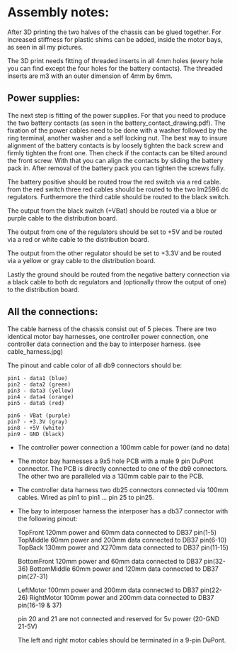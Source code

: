 # Assembly notes:

After 3D printing the two halves of the chassis can be glued together.
For increased stiffness for plastic shims can be added, inside the motor bays, as seen in all my pictures.

The 3D print needs fitting of threaded inserts in all 4mm holes (every hole you can find except the four holes for the battery contacts).
The threaded inserts are m3 with an outer dimension of 4mm by 6mm.

## Power supplies:

The next step is fitting of the power supplies.
For that you need to produce the two battery contacts (as seen in the battery_contact_drawing.pdf).
The fixation of the power cables need to be done with a washer followed by the ring terminal, another washer and a self locking nut.
The best way to insure alignment of the battery contacts is by loosely tighten the back screw and firmly tighten the front one.
Then check if the contacts can be tilted around the front screw.
With that you can align the contacts by sliding the battery pack in.
After removal of the battery pack you can tighten the screws fully.

The battery positive should be routed trow the red switch via a red cable.
from the red switch three red cables should be routed to the two lm2596 dc regulators.
Furthermore the third cable should be routed to the black switch.

The output from the black switch (+VBat) should be routed via a blue or purple cable to the distribution board.

The output from one of the regulators should be set to +5V and be routed via a red or white cable to the distribution board.

The output from the other regulator should be set to +3.3V and be routed via a yellow or gray cable to the distribution board.

Lastly the ground should be routed from the negative battery connection via a black cable to both dc regulators and (optionally throw the output of one) to the distribution board.

## All the connections:

The cable harness of the chassis consist out of 5 pieces.
There are two identical motor bay harnesses, one controller power connection, one controller data connection and the bay to interposer harness.
(see cable_harness.jpg)

The pinout and cable color of all db9 connectors should be:

	pin1 - data1 (blue)
	pin2 - data2 (green)
	pin3 - data3 (yellow)
	pin4 - data4 (orange)
	pin5 - data5 (red)

	pin6 - VBat (purple)
	pin7 - +3.3V (gray)
	pin8 - +5V (white)
	pin9 - GND (black)

- The controller power connection
	a 100mm cable for power (and no data)

- The motor bay harnesses
	a 9x5 hole PCB with a male 9 pin DuPont connector. The PCB is directly
	connected to one of the db9 connectors. The other two are paralleled
	via a 130mm cable pair to the PCB.

- The controller data harness
	two db25 connectors connected via 100mm cables.
	Wired as pin1 to pin1 ... pin 25 to pin25.

- The bay to interposer harness
	the interposer has a db37 connector with the following pinout:
	
	TopFront 120mm power and 60mm data connected to DB37 pin(1-5)
	TopMiddle 60mm power and 200mm data connected to DB37 pin(6-10)
	TopBack 130mm power and X270mm data connected to DB37 pin(11-15)

	BottomFront 120mm power and 60mm data connected to DB37 pin(32-36)
	BottomMiddle 60mm power and 120mm data connected to DB37 pin(27-31)

	LeftMotor 100mm power and 200mm data connected to DB37 pin(22-26)
	RightMotor 100mm power and 200mm data connected to DB37 pin(16-19 & 37)

	pin 20 and 21 are not connected and reserved for 5v power (20-GND 21-5V)

	The left and right motor cables should be terminated in a 9-pin DuPont.


